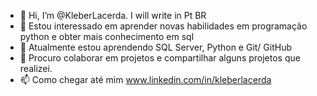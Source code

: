 - 👋 Hi, I’m @KleberLacerda. I will write in Pt BR
- 👀 Estou interessado em aprender novas habilidades em programação python e obter mais conhecimento em sql
- 🌱 Atualmente estou aprendendo SQL Server, Python e Git/ GitHub
- 💞️ Procuro colaborar em projetos e compartilhar alguns projetos que realizei.
- 📫 Como chegar até mim www.linkedin.com/in/kleberlacerda

<!---
KleberLacerda/KleberLacerda is a ✨ special ✨ repository because its `README.md` (this file) appears on your GitHub profile.
You can click the Preview link to take a look at your changes.
--->
